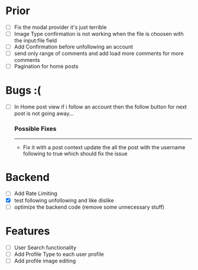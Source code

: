 # Prior

- [ ] Fix the modal provider it's just terrible
- [ ] Image Type confirmation is not working when the file is choosen with the input:file field
- [ ] Add Confirmation before unfollowing an account
- [ ] send only range of comments and add load more comments for more comments
- [ ] Pagination for home posts

# Bugs :&#40;

- [ ] In Home post view if i follow an account then the follow button for next post is not going away...
  ### Possible Fixes
  ***
  - Fix it with a post context update the all the post with the username following to true which should fix the issue

# Backend

- [ ] Add Rate Limiting
- [x] test following unfollowing and like dislike
- [ ] optimize the backend code (remove some unnecessary stuff)

# Features

- [ ] User Search functionality
- [ ] Add Profile Type to each user profile
- [ ] Add profile image editing

<br/>
<br/>

